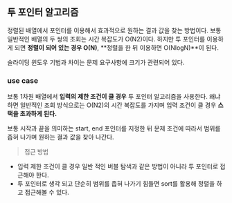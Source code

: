## 투 포인터 알고리즘

정렬된 배열에서 포인터를 이용해서 효과적으로 원하는 결과 값을 찾는 방법이다. 보통 일반적인 배열의 두 쌍의 조회는 시간 복잡도가 O(N2)이다. 하지만 투 포인터를 이용하게 되면 **정렬이 되어 있는 경우 O(N)**, **정렬을 한 뒤 이용하면 O(NlogN)**이 된다.

슬라이딩 윈도우 기법과 차이는 문제 요구사항에 크기가 관련되어 있다.

### use case

보통 1차원 배열에서 **입력의 제한 조건이 클 경우** 투 포인터 알고리즘을 사용한다. 왜냐하면 일반적인 조회 방식으로는 O(N2)의 시간 복잡도를 가지며 입력 조건이 클 경우 **스택을 초과하게 된다.**

보통 시작과 끝을 의미하는 start, end 포인터를 지정한 뒤 문제 조건에 따라서 범위를 좁혀 나가며 원하는 결과 값을 찾아 나간다.

> 접근 방법

- 입력 제한 조건이 클 경우 일반 적인 버블 탐색과 같은 방법이 아니라 투 포인터로 접근해야 한다.
- 투 포인터로 생각 되고 단순히 범위를 좁혀 나가기 힘들면 sort를 활용해 정렬을 하고 접근해볼 수 있다.